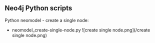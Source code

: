 ## Neo4j Python scripts
Python neomodel - create a single node: 
- neomodel_create-single-node.py
![create single node.png](/create single node.png)
